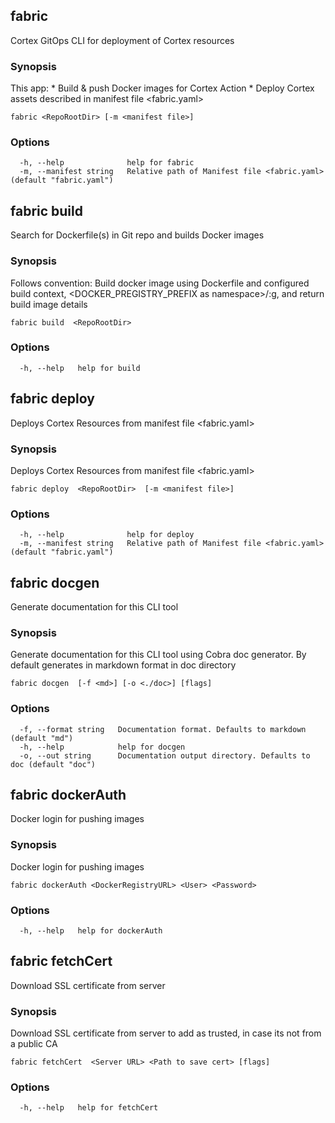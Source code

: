 fabric
------

Cortex GitOps CLI for deployment of Cortex resources

### Synopsis

This app: \* Build & push Docker images for Cortex Action \* Deploy
Cortex assets described in manifest file &lt;fabric.yaml&gt;

    fabric <RepoRootDir> [-m <manifest file>]

### Options

      -h, --help              help for fabric
      -m, --manifest string   Relative path of Manifest file <fabric.yaml> (default "fabric.yaml")

fabric build
------------

Search for Dockerfile(s) in Git repo and builds Docker images

### Synopsis

Follows convention: Build docker image using Dockerfile and configured
build context,
<DOCKER_PREGISTRY_PREFIX as namespace>/<image name as parent dir>:g<Git tag and version>,
and return build image details

    fabric build  <RepoRootDir>

### Options

      -h, --help   help for build

fabric deploy
-------------

Deploys Cortex Resources from manifest file &lt;fabric.yaml&gt;

### Synopsis

Deploys Cortex Resources from manifest file &lt;fabric.yaml&gt;

    fabric deploy  <RepoRootDir>  [-m <manifest file>]

### Options

      -h, --help              help for deploy
      -m, --manifest string   Relative path of Manifest file <fabric.yaml> (default "fabric.yaml")

fabric docgen
-------------

Generate documentation for this CLI tool

### Synopsis

Generate documentation for this CLI tool using Cobra doc generator. By
default generates in markdown format in doc directory

    fabric docgen  [-f <md>] [-o <./doc>] [flags]

### Options

      -f, --format string   Documentation format. Defaults to markdown (default "md")
      -h, --help            help for docgen
      -o, --out string      Documentation output directory. Defaults to doc (default "doc")

fabric dockerAuth
-----------------

Docker login for pushing images

### Synopsis

Docker login for pushing images

    fabric dockerAuth <DockerRegistryURL> <User> <Password>

### Options

      -h, --help   help for dockerAuth

fabric fetchCert
----------------

Download SSL certificate from server

### Synopsis

Download SSL certificate from server to add as trusted, in case its not
from a public CA

    fabric fetchCert  <Server URL> <Path to save cert> [flags]

### Options

      -h, --help   help for fetchCert
